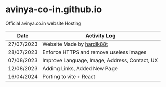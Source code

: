 # avinya-co-in.github.io
Official avinya.co.in website Hosting

|Date           |Activity Log                                                                                   |
|---------------|-----------------------------------------------------------------------------------------------|
|27/07/2023     |Website Made by [hardik88t](https://github.com/hardik88t)                                      |
|28/07/2023     |Enforce HTTPS and remove useless images                                                        |
|07/08/2023     |Improve Language, Image, Address, Contact, UX                                                  |
|12/08/2023     |Adding Links, Added New Page                                                                   |
|16/04/2024     |Porting to vite + React                                                                        |


